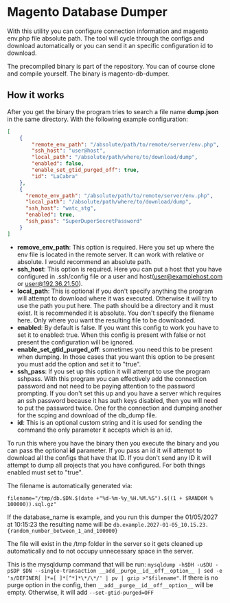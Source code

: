 # Magento Database Dumper

With this utility you can configure connection information and magento env.php file absolute path. The tool will cycle through the configs and download automatically or you can send it an specific configuration id to download.

The precompiled binary is part of the repository. You can of course clone and compile yourself. The binary is magento-db-dumper.

## How it works

After you get the binary the program tries to search a file name **dump.json** in the same directory. With the following example configuration:

```json
[
    {
        "remote_env_path": "/absolute/path/to/remote/server/env.php",
        "ssh_host": "user@host",
        "local_path": "/absolute/path/where/to/download/dump",
        "enabled": false,
        "enable_set_gtid_purged_off": true,
        "id": "LaCabra"
    },
    {
      "remote_env_path": "/absolute/path/to/remote/server/env.php",
      "local_path": "/absolute/path/where/to/download/dump",
      "ssh_host": "watc_stg",
      "enabled": true,
      "ssh_pass": "SuperDuperSecretPassword"
    }
]
```
- **remove_env_path**: This option is required. Here you set up where the env file is located in the remote server. It can work with relative or absolute. I would recommend an absolute path.
- **ssh_host**: This option is required. Here you can put a host that you have configured in .ssh/config file or a user and host(user@examplehost.com or user@192.36.21.50).
- **local_path**: This is optional if you don't specify anything the program will attempt to download where it was executed. Otherwise it will try to use the path you put here. The path should be a directory and it must exist. It is recommended it is absolute. You don't specify the filename here. Only where you want the resulting file to be downloaded.
- **enabled**: By default is false. If you want this config to work you have to set it to enabled: true. When this config is present with false or not present the configuration will be ignored.
- **enable_set_gtid_purged_off**: sometimes you need this to be present when dumping. In those cases that you want this option to be present you must add the option and set it to "true".
- **ssh_pass**: If you set up this option it will attempt to use the program sshpass. With this program you can effectively add the connection password and not need to be paying attention to the password prompting. If you don't set this up and you have a server which requires an ssh password because it has auth keys disabled, then  you will need to put the password twice. One for the connection and dumping another for the scping and download of the db_dump file.
- **id**: This is an optional custom string and it is used for sending the command the only parameter it accepts which is an id.

To run this where you have the binary then you execute the binary and you can pass the optional **id** parameter. If you pass an id it will attempt to download all the configs that have that ID. If you don't send any ID it will attempt to dump all projects that you have configured. For both things enabled must set to "true".

The filename is automatically generated via:

`filename="/tmp/db.$DN.$(date +"%d-%m-%y_%H.%M.%S").$((1 + $RANDOM % 100000)).sql.gz"`

If the database_name is example, and you run this dumper the 01/05/2027 at 10:15:23 the resulting name will be
`db.example.2027-01-05_10.15.23.{random_number_between_1_and_100000}`

The file will exist in the /tmp folder in the server so it gets cleaned up automatically and to not occupy unnecessary space in the server.

This is the mysqldump command that will be run: `mysqldump -h$DH -u$DU -p$DP $DN --single-transaction __add__purge__id__off__option__ | sed -e 's/DEFINER[ ]*=[ ]*[^*]*\*/\*/' | pv | gzip >"$filename"`. If there is no purge option in the config, then `__add__purge__id__off__option__` will be empty. Otherwise, it will add `--set-gtid-purged=OFF`